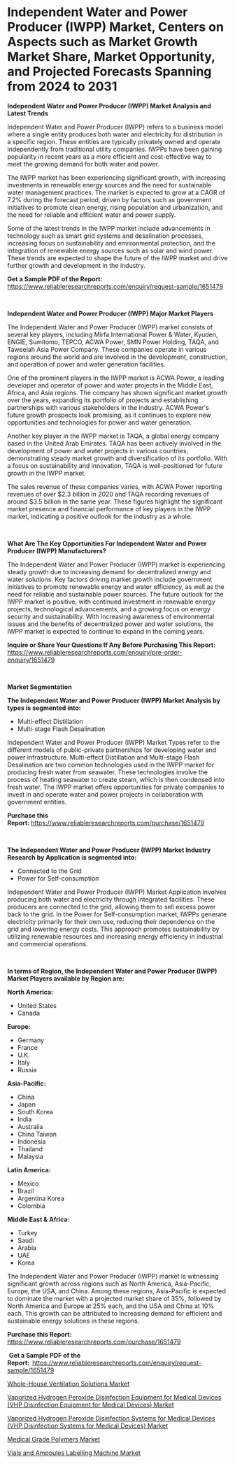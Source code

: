 <p><h1>Independent Water and Power Producer (IWPP) Market, Centers on Aspects such as Market Growth Market Share, Market Opportunity, and Projected Forecasts Spanning from 2024 to 2031</h1></p><p><strong>Independent Water and Power Producer (IWPP) Market Analysis and Latest Trends</strong></p>
<p><p>Independent Water and Power Producer (IWPP) refers to a business model where a single entity produces both water and electricity for distribution in a specific region. These entities are typically privately owned and operate independently from traditional utility companies. IWPPs have been gaining popularity in recent years as a more efficient and cost-effective way to meet the growing demand for both water and power.</p><p>The IWPP market has been experiencing significant growth, with increasing investments in renewable energy sources and the need for sustainable water management practices. The market is expected to grow at a CAGR of 7.2% during the forecast period, driven by factors such as government initiatives to promote clean energy, rising population and urbanization, and the need for reliable and efficient water and power supply.</p><p>Some of the latest trends in the IWPP market include advancements in technology such as smart grid systems and desalination processes, increasing focus on sustainability and environmental protection, and the integration of renewable energy sources such as solar and wind power. These trends are expected to shape the future of the IWPP market and drive further growth and development in the industry.</p></p>
<p><strong>Get a Sample PDF of the Report:&nbsp;</strong> <a href="https://www.reliableresearchreports.com/enquiry/request-sample/1651479">https://www.reliableresearchreports.com/enquiry/request-sample/1651479</a></p>
<p>&nbsp;</p>
<p><strong>Independent Water and Power Producer (IWPP) Major Market Players</strong></p>
<p><p>The Independent Water and Power Producer (IWPP) market consists of several key players, including Mirfa International Power & Water, Kyuden, ENGIE, Sumitomo, TEPCO, ACWA Power, SMN Power Holding, TAQA, and Taweelah Asia Power Company. These companies operate in various regions around the world and are involved in the development, construction, and operation of power and water generation facilities.</p><p>One of the prominent players in the IWPP market is ACWA Power, a leading developer and operator of power and water projects in the Middle East, Africa, and Asia regions. The company has shown significant market growth over the years, expanding its portfolio of projects and establishing partnerships with various stakeholders in the industry. ACWA Power's future growth prospects look promising, as it continues to explore new opportunities and technologies for power and water generation.</p><p>Another key player in the IWPP market is TAQA, a global energy company based in the United Arab Emirates. TAQA has been actively involved in the development of power and water projects in various countries, demonstrating steady market growth and diversification of its portfolio. With a focus on sustainability and innovation, TAQA is well-positioned for future growth in the IWPP market.</p><p>The sales revenue of these companies varies, with ACWA Power reporting revenues of over $2.3 billion in 2020 and TAQA recording revenues of around $3.5 billion in the same year. These figures highlight the significant market presence and financial performance of key players in the IWPP market, indicating a positive outlook for the industry as a whole.</p></p>
<p>&nbsp;</p>
<p><strong>What Are The Key Opportunities For Independent Water and Power Producer (IWPP) Manufacturers?</strong></p>
<p><p>The Independent Water and Power Producer (IWPP) market is experiencing steady growth due to increasing demand for decentralized energy and water solutions. Key factors driving market growth include government initiatives to promote renewable energy and water efficiency, as well as the need for reliable and sustainable power sources. The future outlook for the IWPP market is positive, with continued investment in renewable energy projects, technological advancements, and a growing focus on energy security and sustainability. With increasing awareness of environmental issues and the benefits of decentralized power and water solutions, the IWPP market is expected to continue to expand in the coming years.</p></p>
<p><strong>Inquire or Share Your Questions If Any Before Purchasing This Report:</strong> <a href="https://www.reliableresearchreports.com/enquiry/pre-order-enquiry/1651479">https://www.reliableresearchreports.com/enquiry/pre-order-enquiry/1651479</a></p>
<p>&nbsp;</p>
<p><strong>Market Segmentation</strong></p>
<p><strong>The Independent Water and Power Producer (IWPP) Market Analysis by types is segmented into:</strong></p>
<p><ul><li>Multi-effect Distillation</li><li>Multi-stage Flash Desalination</li></ul></p>
<p><p>Independent Water and Power Producer (IWPP) Market Types refer to the different models of public-private partnerships for developing water and power infrastructure. Multi-effect Distillation and Multi-stage Flash Desalination are two common technologies used in the IWPP market for producing fresh water from seawater. These technologies involve the process of heating seawater to create steam, which is then condensed into fresh water. The IWPP market offers opportunities for private companies to invest in and operate water and power projects in collaboration with government entities.</p></p>
<p><strong>Purchase this Report:&nbsp;</strong><a href="https://www.reliableresearchreports.com/purchase/1651479">https://www.reliableresearchreports.com/purchase/1651479</a></p>
<p>&nbsp;</p>
<p><strong>The Independent Water and Power Producer (IWPP) Market Industry Research by Application is segmented into:</strong></p>
<p><ul><li>Connected to the Grid</li><li>Power for Self-consumption</li></ul></p>
<p><p>Independent Water and Power Producer (IWPP) Market Application involves producing both water and electricity through integrated facilities. These producers are connected to the grid, allowing them to sell excess power back to the grid. In the Power for Self-consumption market, IWPPs generate electricity primarily for their own use, reducing their dependence on the grid and lowering energy costs. This approach promotes sustainability by utilizing renewable resources and increasing energy efficiency in industrial and commercial operations.</p></p>
<p>&nbsp;</p>
<p><strong>In terms of Region, the Independent Water and Power Producer (IWPP) Market Players available by Region are:</strong></p>
<p>
    <p> <strong> North America: </strong>
        <ul>
            <li>United States</li>
            <li>Canada</li>
        </ul>
        </p> 
    <p> <strong> Europe: </strong>
        <ul>
            <li>Germany</li>
            <li>France</li>
            <li>U.K.</li>
            <li>Italy</li>
            <li>Russia</li>
        </ul>
        </p> 
    <p> <strong> Asia-Pacific: </strong>
        <ul>
            <li>China</li>
            <li>Japan</li>
            <li>South Korea</li>
            <li>India</li>
            <li>Australia</li>
            <li>China Taiwan</li>
            <li>Indonesia</li>
            <li>Thailand</li>
            <li>Malaysia</li>
        </ul>
        </p> 
    <p> <strong> Latin America: </strong>
        <ul>
            <li>Mexico</li>
            <li>Brazil</li>
            <li>Argentina Korea</li>
            <li>Colombia</li>
        </ul>
        </p> 
    <p> <strong> Middle East & Africa: </strong>
        <ul>
            <li>Turkey</li>
            <li>Saudi</li>
            <li>Arabia</li>
            <li>UAE</li>
            <li>Korea</li>
        </ul>
    </p>
    </p>
<p><p>The Independent Water and Power Producer (IWPP) market is witnessing significant growth across regions such as North America, Asia-Pacific, Europe, the USA, and China. Among these regions, Asia-Pacific is expected to dominate the market with a projected market share of 35%, followed by North America and Europe at 25% each, and the USA and China at 10% each. This growth can be attributed to increasing demand for efficient and sustainable energy solutions in these regions.</p></p>
<p><strong>Purchase this Report: </strong><a href="https://www.reliableresearchreports.com/purchase/1651479">https://www.reliableresearchreports.com/purchase/1651479</a></p>
<p>&nbsp;<strong>Get a Sample PDF of the Report:&nbsp;&nbsp;</strong><a href="https://www.reliableresearchreports.com/enquiry/request-sample/1651479">https://www.reliableresearchreports.com/enquiry/request-sample/1651479</a></p>
<p><strong></strong></p>
<p><p><a href="https://github.com/mharielmesa/Market-Research-Report-List-1/blob/main/whole-house-ventilation-solutions-market.md">Whole-House Ventilation Solutions Market</a></p><p><a href="https://medium.com/@deniseharvey70/decoding-vaporized-hydrogen-peroxide-disinfection-equipment-for-medical-devices-vhp-disinfection-c516111acd75">Vaporized Hydrogen Peroxide Disinfection Equipment for Medical Devices (VHP Disinfection Equipment for Medical Devices) Market</a></p><p><a href="https://medium.com/@deniseharvey70/vaporized-hydrogen-peroxide-disinfection-systems-for-medical-devices-vhp-disinfection-systems-for-6dda50931fd9">Vaporized Hydrogen Peroxide Disinfection Systems for Medical Devices (VHP Disinfection Systems for Medical Devices) Market</a></p><p><a href="https://medium.com/@loririce03/medical-grade-polymers-market-size-cagr-trends-2024-2030-d49adb64d7f9">Medical Grade Polymers Market</a></p><p><a href="https://github.com/dringals/Market-Research-Report-List-2/blob/main/vials-and-ampoules-labelling-machine-market.md">Vials and Ampoules Labelling Machine Market</a></p></p>